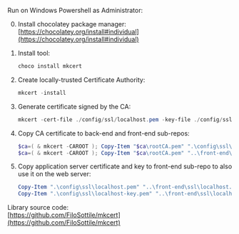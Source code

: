 Run on Windows Powershell as Administrator:

0. Install chocolatey package manager:  
    [https://chocolatey.org/install#individual](https://chocolatey.org/install#individual)
1. Install tool:  

    ```powershell
    choco install mkcert
    ```

2. Create locally-trusted Certificate Authority:  

    ```powershell
    mkcert -install
    ```

3. Generate certificate signed by the CA:  

    ```powershell
    mkcert -cert-file ./config/ssl/localhost.pem -key-file ./config/ssl/localhost-key.pem localhost 127.0.0.1
    ```

4. Copy CA certificate to back-end and front-end sub-repos:  

    ```powershell
    $ca=( & mkcert -CAROOT ); Copy-Item "$ca\rootCA.pem" ".\config\ssl\rootCA.pem"
    $ca=( & mkcert -CAROOT ); Copy-Item "$ca\rootCA.pem" "..\front-end\ssl\rootCA.pem"
    ```

5. Copy application server certificate and key to front-end sub-repo to also use it on the web server:  

    ```powershell
    Copy-Item ".\config\ssl\localhost.pem" "..\front-end\ssl\localhost.pem"
    Copy-Item ".\config\ssl\localhost-key.pem" "..\front-end\ssl\localhost-key.pem"
    ```

Library source code:  
[https://github.com/FiloSottile/mkcert](https://github.com/FiloSottile/mkcert)
